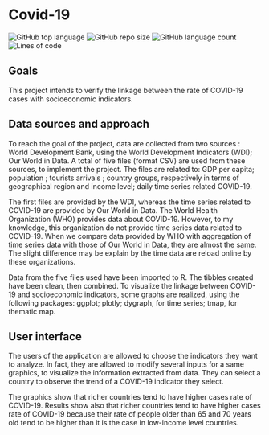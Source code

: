 # Covid-19
 
![GitHub top language](https://img.shields.io/github/languages/top/raulincadet/Covid-19?style=plastic)
![GitHub repo size](https://img.shields.io/github/repo-size/raulincadet/Covid-19?color=green)
![GitHub language count](https://img.shields.io/github/languages/count/raulincadet/Covid-19?style=flat-square)
![Lines of code](https://img.shields.io/tokei/lines/github/raulincadet/Covid-19?color=orange&style=plastic)

## Goals
This project intends to verify the linkage between the rate of COVID-19 cases with socioeconomic indicators. 

## Data sources and approach
To reach the goal of the project, data are collected from two sources : World Development Bank, using the World Development Indicators (WDI); Our World in Data. A total of five files (format CSV) are used from these sources, to implement the project. The files are related to: GDP per capita; population ; tourists arrivals ; country groups, respectively in terms of geographical region and income level; daily time series related COVID-19.

The first files are provided by the WDI, whereas the time series related to COVID-19 are provided by Our World in Data. The World Health Organization (WHO) provides data about COVID-19. However, to my knowledge, this organization do not provide time series data related to COVID-19. When we compare data provided by WHO with aggregation of time series data with those of Our World in Data, they are almost the same. The slight difference may be explain by the time data are reload online by these organizations.

Data from the five files used have been imported to R. The tibbles created have been clean, then combined. To visualize the linkage between COVID-19 and socioeconomic indicators, some graphs are realized, using the following packages: ggplot; plotly; dygraph, for time series; tmap, for thematic map.

## User interface
The users of the application are allowed to choose the indicators they want to analyze. In fact, they are allowed to modify several inputs for a same graphics, to visualize the information extracted from data. They can select a country to observe the trend of a COVID-19 indicator they select.


The graphics show that richer countries tend to have higher cases rate of COVID-19. Results show also that richer countries tend to have higher cases rate of COVID-19 because their rate of people older than 65 and 70 years old tend to be higher than it is the case in low-income level countries.

